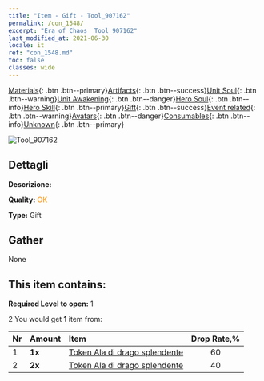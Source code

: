 ```yaml
---
title: "Item - Gift - Tool_907162"
permalink: /con_1548/
excerpt: "Era of Chaos  Tool_907162"
last_modified_at: 2021-06-30
locale: it
ref: "con_1548.md"
toc: false
classes: wide
---
```

 [Materials](/ItemsIT/){: .btn .btn--primary}[Artifacts](/ItemsIT/Artifacts/){: .btn .btn--success}[Unit Soul](/ItemsIT/UnitSoul/){: .btn .btn--warning}[Unit Awakening](/ItemsIT/UnitAwakening/){: .btn .btn--danger}[Hero Soul](/ItemsIT/HeroSoul/){: .btn .btn--info}[Hero Skill](/ItemsIT/HeroSkill/){: .btn .btn--primary}[Gift](/ItemsIT/Gift/){: .btn .btn--success}[Event related](/ItemsIT/Events/){: .btn .btn--warning}[Avatars](/ItemsIT/Avatars/){: .btn .btn--danger}[Consumables](/ItemsIT/Consumables/){: .btn .btn--info}[Unknown](/ItemsIT/Unknown/){: .btn .btn--primary}

 ![Tool_907162](/images/t/i_907162.png)

## Dettagli
 **Descrizione:** 

 **Quality:** <span style="color: #FF8C00">OK</span>

 **Type:** Gift

## Gather

  None

## This item contains:

 **Required Level to open:** 1

 2 You would get **1** item  from:

  | Nr | Amount |     Item    | Drop Rate,% |
  |:---|:-------|:------------|:---------:|
  | 1 |  **1x** | [Token Ala di drago splendente](/ItemsIT/con_976/) | 60 | 
  | 2 |  **2x** | [Token Ala di drago splendente](/ItemsIT/con_976/) | 40 | 
